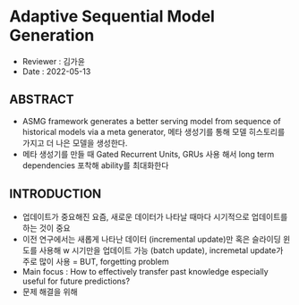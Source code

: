 # Adaptive Sequential Model Generation   

* Reviewer : 김가윤   
* Date : 2022-05-13   
   
## ABSTRACT   
* ASMG framework generates a better serving model from sequence of historical models via a meta generator, 메타 생성기를 통해 모델 히스토리를 가지고 더 나은 모델을 생성한다.   
* 메타 생성기를 만들 때 Gated Recurrent Units, GRUs 사용 해서 long term dependencies 포착해 ability를 최대화한다   

## INTRODUCTION   
* 업데이트가 중요해진 요즘, 새로운 데이터가 나타날 때마다 시기적으로 업데이트를 하는 것이 중요   
* 이전 연구에서는 새롭게 나타난 데이터 (incremental update)만 혹은 슬라이딩 윈도를 사용해 w 시기만을 업데이트 가능 (batch update), incremetal update가 주로 많이 사용 = BUT, forgetting problem   
* Main focus : How to effectively transfer past knowledge especially useful for future predictions?   
* 문제 해결을 위해 